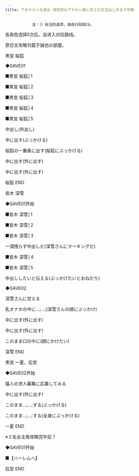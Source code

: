 ```yaml
---
title: アまヤカシな彼女 母性的なアヤカシ娘と甘エロ生活はじめます攻略
---
```


                注：（）标注的选项，请自行回收CG。

各角色选择5次后，会进入对应路线。

原日文攻略刊载于誠也の部屋。



黒宮 桜狐



◆SAVE01

■黒宮 桜狐│1

■黒宮 桜狐│2

■黒宮 桜狐│3

■黒宮 桜狐│4

■黒宮 桜狐│5

中出し(外出し)

中に出す(ぶっかける)

桜狐の一番奥に出す(桜狐にぶっかける)

中に出す(外に出す)

中に出す(外に出す)



桜狐 END



皆木 深雪



◆SAVE01开始

■皆木 深雪│1

■皆木 深雪│2

■皆木 深雪│3

一滴残らず中出しだ(深雪さんにマーキングだ)

■皆木 深雪│4

■皆木 深雪│5

中出ししたいと伝える(ぶっかけたいとおねだり)

◆SAVE02

深雪さんに甘える

乳オナホの中に…;…;(深雪さんの顔にぶっかけ)

中に出す(外に出す)

中に出す(外に出す)

このまま口の中に(顔にかけたい)



深雪 END



黒宮 一夏、后宫



◆SAVE02开始

猫人の求人募集に応募してみる

中に出す(外に出す)

このまま…;…;する(ぶっかける)

このまま…;…;する(全身にぶっかける)



一夏 END



※２名女主角攻略完毕后？

◆SAVE01开始

■【ハーレムへ】



后宫 END


              

